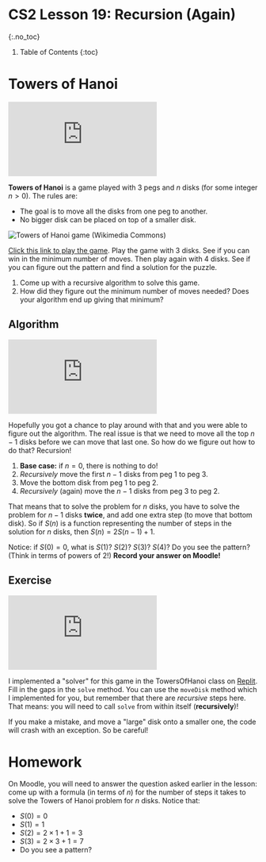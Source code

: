 # CS2 Lesson 19: Recursion (Again)
{:.no_toc}

1. Table of Contents
{:toc}

# Towers of Hanoi

<div class="youtube-container">
<iframe src="https://www.youtube.com/embed/nDApcFBgSgQ" title="YouTube video player" frameborder="0" allow="accelerometer; autoplay; clipboard-write; encrypted-media; gyroscope; picture-in-picture" allowfullscreen></iframe>
</div>

**Towers of Hanoi** is a game played with 3 pegs and $n$ disks (for some integer $n > 0$). The rules are:

* The goal is to move all the disks from one peg to another.
* No bigger disk can be placed on top of a smaller disk.

<img src="https://upload.wikimedia.org/wikipedia/commons/0/07/Tower_of_Hanoi.jpeg" alt="Towers of Hanoi game (Wikimedia Commons)" />

[Click this link to play the game](https://www.mathsisfun.com/games/towerofhanoi.html). Play the game with 3 disks. See if you can win in the minimum number of moves. Then play again with 4 disks. See if you can figure out the pattern and find a solution for the puzzle.

1. Come up with a recursive algorithm to solve this game.
2. How did they figure out the minimum number of moves needed? Does your algorithm end up giving that minimum?

## Algorithm

<div class="youtube-container">
<iframe src="https://www.youtube.com/embed/X3bM-0Le2jE" title="YouTube video player" frameborder="0" allow="accelerometer; autoplay; clipboard-write; encrypted-media; gyroscope; picture-in-picture" allowfullscreen></iframe>
</div>

Hopefully you got a chance to play around with that and you were able to figure out the algorithm. The real issue is that we need to move all the top $n - 1$ disks before we can move that last one. So how do we figure out how to do that? Recursion!

1. **Base case:** if $n = 0$, there is nothing to do!
2. *Recursively* move the first $n - 1$ disks from peg $1$ to peg $3$.
3. Move the bottom disk from peg $1$ to peg $2$.
4. *Recursively* (again) move the $n - 1$ disks from peg $3$ to peg $2$.

That means that to solve the problem for $n$ disks, you have to solve the problem for $n - 1$ disks **twice**, and add one extra step (to move that bottom disk). So if $S(n)$ is a function representing the number of steps in the solution for $n$ disks, then $S(n) = 2S(n - 1) + 1$.

Notice: if $S(0) = 0$, what is $S(1)$? $S(2)$? $S(3)$? $S(4)$? Do you see the pattern? (Think in terms of powers of 2!) **Record your answer on Moodle!**

## Exercise

<div class="youtube-container">
<iframe src="https://www.youtube.com/embed/880GnhkYQ-o" title="YouTube video player" frameborder="0" allow="accelerometer; autoplay; clipboard-write; encrypted-media; gyroscope; picture-in-picture" allowfullscreen></iframe>
</div>

I implemented a "solver" for this game in the TowersOfHanoi class on [Replit](https://replit.com/team/cs2-spring-23/Lesson-19). Fill in the gaps in the `solve` method. You can use the `moveDisk` method which I implemented for you, but remember that there are *recursive* steps here. That means: you will need to call `solve` from within itself (**recursively**)!

If you make a mistake, and move a "large" disk onto a smaller one, the code will crash with an exception. So be careful!

# Homework

On Moodle, you will need to answer the question asked earlier in the lesson: come up with a formula (in terms of $n$) for the number of steps it takes to solve the Towers of Hanoi problem for $n$ disks. Notice that:

* $S(0) = 0$
* $S(1) = 1$
* $S(2) = 2 \times 1 + 1 = 3$
* $S(3) = 2 \times 3 + 1 = 7$
* Do you see a pattern?